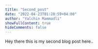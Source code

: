 ```yaml
---
title: "Second_post"
date: "2022-04-23T01:28:59+04:00"
author: "Yalchin Mammadli"
showFullContent: true
hideComments: false
---
```


Hey there this is my second blog post here..